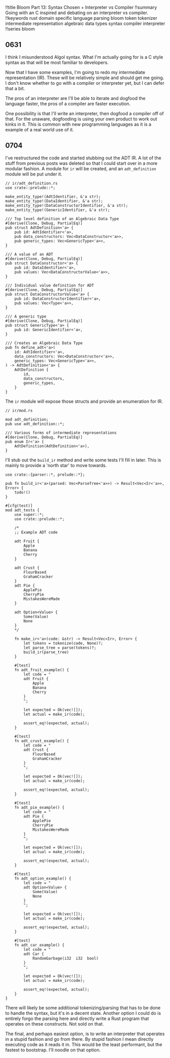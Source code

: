 !!title Bloom Part 13: Syntax Chosen + Interpreter vs Compiler
!!summary Going with an C inspired and debating on an interpreter vs compiler.
!!keywords rust domain specific language parsing bloom token tokenizer intermediate representation algebraic data types syntax compiler interpreter
!!series bloom

## 0631

I think I misunderstood Algol syntax. What I'm actually going for is a C style syntax as that will be most familiar to developers.

Now that I have some examples, I'm going to redo my intermediate representation (IR). These will be relatively simple and should get me going. I don't know whether to go with a compiler or interpreter yet, but I can defer that a bit.

The pros of an interpreter are I'll be able to iterate and dogfood the language faster, the pros of a compiler are faster execution. 

One possibility is that I'll write an interpreter, then dogfood a compiler off of that. For the unaware, dogfooding is using your own product to work out kinks in it. This is common with new programming languages as it is a example of a real world use of it.

## 0704

I've restructured the code and started stubbing out the ADT IR. A lot of the stuff from previous posts was deleted so that I could start over in a more modular fashion. A module for `ir` will be created, and an `adt_definition` module will be put under it.

```
// ir/adt_definition.rs
use crate::prelude::*;

make_entity_type!(AdtIdentifier, &'a str);
make_entity_type!(DataIdentifier, &'a str);
make_entity_type!(DataConstructorIdentifier, &'a str);
make_entity_type!(GenericIdentifier, &'a str);

/// Top level definition of an Algebraic Data Type
#[derive(Clone, Debug, PartialEq)]
pub struct AdtDefinition<'a> {
    pub id: AdtIdentifier<'a>,
    pub data_constructors: Vec<DataConstructor<'a>>,
    pub generic_types: Vec<GenericType<'a>>,
}

/// A value of an ADT
#[derive(Clone, Debug, PartialEq)]
pub struct DataConstructor<'a> {
    pub id: DataIdentifier<'a>,
    pub values: Vec<DataConstructorValue<'a>>,
}

/// Individual value definition for ADT
#[derive(Clone, Debug, PartialEq)]
pub struct DataConstructorValue<'a> {
    pub id: DataConstructorIdentifier<'a>,
    pub values: Vec<Type<'a>>,
}

/// A generic type
#[derive(Clone, Debug, PartialEq)]
pub struct GenericType<'a> {
    pub id: GenericIdentifier<'a>,
}

/// Creates an Algebraic Data Type
pub fn define_adt<'a>(
    id: AdtIdentifier<'a>,
    data_constructors: Vec<DataConstructor<'a>>,
    generic_types: Vec<GenericType<'a>>,
) -> AdtDefinition<'a> {
    AdtDefinition {
        id,
        data_constructors,
        generic_types,
    }
}
```

The `ir` module will expose those structs and provide an enumeration for IR.

```
// ir/mod.rs

mod adt_definition;
pub use adt_definition::*;

/// Various forms of intermediate representations
#[derive(Clone, Debug, PartialEq)]
pub enum Ir<'a> {
    AdtDefinition(AdtDefinition<'a>),
}
```

I'll stub out the `build_ir` method and write some tests I'll fill in later. This is mainly to provide a 'north star' to move towards.

```
use crate::{parser::*, prelude::*};

pub fn build_ir<'a>(parsed: Vec<ParseTree<'a>>) -> Result<Vec<Ir<'a>>, Error> {
    todo!()
}

#[cfg(test)]
mod adt_tests {
    use super::*;
    use crate::prelude::*;

    /*
    ;; Example ADT code

    adt Fruit {
        Apple
        Banana
        Cherry
    }

    adt Crust {
        FlourBased
        GrahamCracker
    }
    adt Pie {
        ApplePie
        CherryPie
        MistakesWereMade
    }

    adt Option<Value> {
        Some(Value)
        None
    }
    */

    fn make_ir<'a>(code: &str) -> Result<Vec<Ir>, Error> {
        let tokens = tokenize(code, None)?;
        let parse_tree = parse(tokens)?;
        build_ir(parse_tree)
    }

    #[test]
    fn adt_fruit_example() {
        let code = "
        adt Fruit {
            Apple
            Banana
            Cherry
        }
        ";

        let expected = Ok(vec![]);
        let actual = make_ir(code);

        assert_eq!(expected, actual);
    }

    #[test]
    fn adt_crust_example() {
        let code = "
        adt Crust {
            FlourBased
            GrahamCracker
        }
        ";

        let expected = Ok(vec![]);
        let actual = make_ir(code);

        assert_eq!(expected, actual);
    }

    #[test]
    fn adt_pie_example() {
        let code = "
        adt Pie {
            ApplePie
            CherryPie
            MistakesWereMade
        }
        ";

        let expected = Ok(vec![]);
        let actual = make_ir(code);

        assert_eq!(expected, actual);
    }

    #[test]
    fn adt_option_example() {
        let code = "
        adt Option<Value> {
            Some(Value)
            None
        }
        ";

        let expected = Ok(vec![]);
        let actual = make_ir(code);

        assert_eq!(expected, actual);
    }

    #[test]
    fn adt_car_example() {
        let code = "
        adt Car {
            RandomGarbage(i32  i32  bool)
        }
        ";

        let expected = Ok(vec![]);
        let actual = make_ir(code);

        assert_eq!(expected, actual);
    }
}
```

There will likely be some additional tokenizing/parsing that has to be done to handle the syntax, but it's in a decent state. Another option I could do is entirely forgo the parsing here and directly write a Rust program that operates on these constructs. Not sold on that. 

The final, and perhaps easiest option, is to write an interpreter that operates in a stupid fashion and go from there. By stupid fashion I mean directly executing code as it reads it in. This would be the least performant, but the fastest to bootstrap. I'll noodle on that option.


